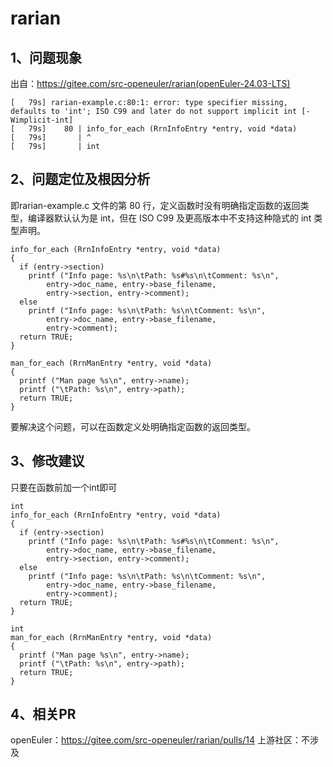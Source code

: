 # rarian #

## 1、问题现象 ##

出自：https://gitee.com/src-openeuler/rarian(openEuler-24.03-LTS)
```
[   79s] rarian-example.c:80:1: error: type specifier missing, defaults to 'int'; ISO C99 and later do not support implicit int [-Wimplicit-int]
[   79s]    80 | info_for_each (RrnInfoEntry *entry, void *data)
[   79s]       | ^
[   79s]       | int
```
## 2、问题定位及根因分析 ##

即rarian-example.c 文件的第 80 行，定义函数时没有明确指定函数的返回类型，编译器默认认为是 int，但在 ISO C99 及更高版本中不支持这种隐式的 int 类型声明。
```
info_for_each (RrnInfoEntry *entry, void *data)
{
  if (entry->section)
    printf ("Info page: %s\n\tPath: %s#%s\n\tComment: %s\n",
	    entry->doc_name, entry->base_filename,
	    entry->section, entry->comment);
  else
    printf ("Info page: %s\n\tPath: %s\n\tComment: %s\n",
	    entry->doc_name, entry->base_filename,
	    entry->comment);
  return TRUE;
}

man_for_each (RrnManEntry *entry, void *data)
{
  printf ("Man page %s\n", entry->name);
  printf ("\tPath: %s\n", entry->path);
  return TRUE;
}
```
要解决这个问题，可以在函数定义处明确指定函数的返回类型。

## 3、修改建议 ##

只要在函数前加一个int即可
```
int
info_for_each (RrnInfoEntry *entry, void *data)
{
  if (entry->section)
    printf ("Info page: %s\n\tPath: %s#%s\n\tComment: %s\n",
	    entry->doc_name, entry->base_filename,
	    entry->section, entry->comment);
  else
    printf ("Info page: %s\n\tPath: %s\n\tComment: %s\n",
	    entry->doc_name, entry->base_filename,
	    entry->comment);
  return TRUE;
}

int
man_for_each (RrnManEntry *entry, void *data)
{
  printf ("Man page %s\n", entry->name);
  printf ("\tPath: %s\n", entry->path);
  return TRUE;
}
```
## 4、相关PR ##
openEuler：https://gitee.com/src-openeuler/rarian/pulls/14
上游社区：不涉及